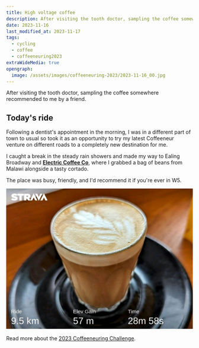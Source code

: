 ```yaml
---
title: High voltage coffee
description: After visiting the tooth doctor, sampling the coffee somewhere recommended to me by a friend.
date: 2023-11-16
last_modified_at: 2023-11-17
tags:
  - cycling
  - coffee
  - coffeeneuring2023
extraWideMedia: true
opengraph:
  image: /assets/images/coffeeneuring-2023/2023-11-16_00.jpg
---
```


After visiting the tooth doctor, sampling the coffee somewhere recommended to me by a friend.

## Today's ride

Following a dentist's appointment in the morning, I was in a different part of town to usual so took it as an opportunity to try my latest Coffeeneur venture on different roads to a completely new destination for me.

I caught a break in the steady rain showers and made my way to Ealing Broadway and **[Electric Coffee Co](https://www.electriccoffee.co.uk/)**, where I grabbed a bag of beans from Malawi alongside a tasty cortado.

The place was busy, friendly, and I'd recommend it if you're ever in W5.

![A cortado at Electric Coffee Co](/assets/images/coffeeneuring-2023/2023-11-16_01-electric-coffee.jpg)

Read more about the [2023 Coffeeneuring Challenge](https://chasingmailboxes.com/2023/09/24/coffeeneuring-challenge-2023-lucky-13/).
